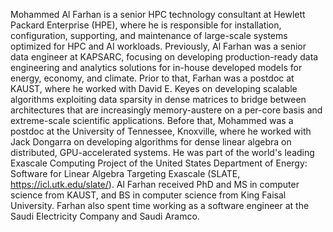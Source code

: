 Mohammed Al Farhan is a senior HPC technology consultant at Hewlett Packard
Enterprise (HPE), where he is responsible for installation, configuration,
supporting, and maintenance of large-scale systems optimized for HPC and AI
workloads. Previously, Al Farhan was a senior data engineer at KAPSARC, focusing
on developing production-ready data engineering and analytics solutions for
in-house developed models for energy, economy, and climate. Prior to that,
Farhan was a postdoc at KAUST, where he worked with David E. Keyes on developing
scalable algorithms exploiting data sparsity in dense matrices to bridge between
architectures that are increasingly memory-austere on a per-core basis and
extreme-scale scientific applications. Before that, Mohammed was a postdoc at
the University of Tennessee, Knoxville, where he worked with Jack Dongarra on
developing algorithms for dense linear algebra on distributed, GPU-accelerated
systems. He was part of the world's leading Exascale Computing Project of the
United States Department of Energy: Software for Linear Algebra Targeting Exascale
(SLATE, https://icl.utk.edu/slate/). Al Farhan received PhD and MS in computer
science from KAUST, and BS in computer science from King Faisal University.
Farhan also spent time working as a software engineer at the Saudi Electricity
Company and Saudi Aramco.
